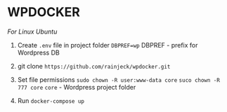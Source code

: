 # WPDOCKER
*For Linux Ubuntu*

1. Create `.env` file in project folder
	`DBPREF=wp`
	DBPREF - prefix for Wordpress DB

2. git clone `https://github.com/rainjeck/wpdocker.git`
3. Set file permissions
	`sudo chown -R user:www-data core`
	`suco chown -R 777 core`
	`core` - Wordpress project folder
4. Run `docker-compose up`